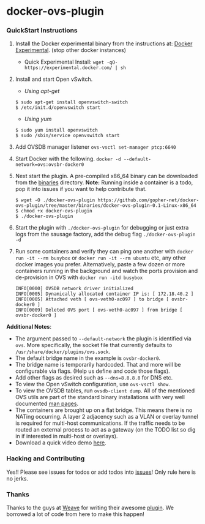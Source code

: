 docker-ovs-plugin
=================

### QuickStart Instructions

1. Install the Docker experimental binary from the instructions at: [Docker Experimental](https://github.com/docker/docker/tree/master/experimental). (stop other docker instances)
	- Quick Experimental Install: `wget -qO- https://experimental.docker.com/ | sh`
1. Install and start Open vSwitch.

	- *Using apt-get*

	```
	$ sudo apt-get install openvswitch-switch 
	$ /etc/init.d/openvswitch start
	```

	- *Using yum*

	```
	$ sudo yum install openvswitch
	$ sudo /sbin/service openvswitch start
	```
2. Add OVSDB manager listener `ovs-vsctl set-manager ptcp:6640`
3. Start Docker with the following.
`docker -d --default-network=ovs:ovsbr-docker0`

4. Next start the plugin. A pre-compiled x86_64 binary can be downloaded from the [binaries](https://github.com/gopher-net/docker-ovs-plugin/tree/master/binaries) directory. **Note:** Running inside a container is a todo, pop it into issues if you want to help contribute that. 

	```
	$ wget -O ./docker-ovs-plugin https://github.com/gopher-net/docker-ovs-plugin/tree/master/binaries/docker-ovs-plugin-0.1-Linux-x86_64
	$ chmod +x docker-ovs-plugin
	$ ./docker-ovs-plugin
	```

5. Start the plugin with `./docker-ovs-plugin` for debugging or just extra logs from the sausage factory, add the debug flag `./docker-ovs-plugin -d`

6. Run some containers and verify they can ping one another with `docker run -it --rm busybox` or `docker run -it --rm ubuntu` etc, any other docker images you prefer. Alternatively, paste a few dozen or more containers running in the background and watch the ports provision and de-provision in OVS with `docker run -itd busybox`

	```
	INFO[0000] OVSDB network driver initialized
	INFO[0005] Dynamically allocated container IP is: [ 172.18.40.2 ]
	INFO[0005] Attached veth [ ovs-veth0-ac097 ] to bridge [ ovsbr-docker0 ]
	INFO[0009] Deleted OVS port [ ovs-veth0-ac097 ] from bridge [ ovsbr-docker0 ]
	```

 **Additional Notes**: 
 - The argument passed to `--default-network` the plugin is identified via `ovs`. More specifically, the socket file that currently defaults to `/usr/share/docker/plugins/ovs.sock`.
 - The default bridge name in the example is `ovsbr-docker0`. 
 - The bridge name is temporarily hardcoded. That and more will be configurable via flags. (Help us define and code those flags). 
 - Add other flags as desired such as `--dns=8.8.8.8` for DNS etc.
 - To view the Open vSwitch configuration, use `ovs-vsctl show`.
 - To view the OVSDB tables, run `ovsdb-client dump`. All of the mentioned OVS utils are part of the standard binary installations with very well documented [man pages](http://openvswitch.org/support/dist-docs/). 
 - The containers are brought up on a flat bridge. This means there is no NATing occurring. A layer 2 adjacency such as a VLAN or overlay tunnel is required for multi-host communications. If the traffic needs to be routed an external process to act as a gateway (on the TODO list so dig in if interested in multi-host or overlays). 
 - Download a quick video demo [here](https://dl.dropboxusercontent.com/u/51927367/Docker-OVS-Plugin.mp4). 
 
### Hacking and Contributing

Yes!! Please see issues for todos or add todos into [issues](https://github.com/gopher-net/docker-ovs-plugin/issues)! Only rule here is no jerks.

### Thanks

Thanks to the guys at [Weave](http://weave.works) for writing their awesome [plugin](https://github.com/weaveworks/docker-plugin). We borrowed a lot of code from here to make this happen!
